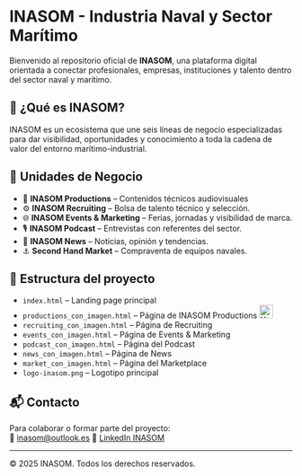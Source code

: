 
# INASOM - Industria Naval y Sector Marítimo

Bienvenido al repositorio oficial de **INASOM**, una plataforma digital orientada a conectar profesionales, empresas, instituciones y talento dentro del sector naval y marítimo.

## 🌊 ¿Qué es INASOM?

INASOM es un ecosistema que une seis líneas de negocio especializadas para dar visibilidad, oportunidades y conocimiento a toda la cadena de valor del entorno marítimo-industrial.

## 🚀 Unidades de Negocio

- 🎥 **INASOM Productions** – Contenidos técnicos audiovisuales
- ⚙️ **INASOM Recruiting** – Bolsa de talento técnico y selección.
- 🌐 **INASOM Events & Marketing** – Ferias, jornadas y visibilidad de marca.
- 🎙️ **INASOM Podcast** – Entrevistas con referentes del sector.
- 📰 **INASOM News** – Noticias, opinión y tendencias.
- ⚓ **Second Hand Market** – Compraventa de equipos navales.

## 📄 Estructura del proyecto

- `index.html` – Landing page principal
- `productions_con_imagen.html` – Página de INASOM Productions
  <a href="https://www.youtube.com/@IndustriaNavalySectorMar%C3%ADtimo" target="_blank">
    <img src="https://upload.wikimedia.org/wikipedia/commons/4/42/YouTube_icon_%282013-2017%29.png" alt="YouTube INASOM" width="24">
  </a>
- `recruiting_con_imagen.html` – Página de Recruiting
- `events_con_imagen.html` – Página de Events & Marketing
- `podcast_con_imagen.html` – Página del Podcast
- `news_con_imagen.html` – Página de News
- `market_con_imagen.html` – Página del Marketplace
- `logo-inasom.png` – Logotipo principal


## 📬 Contacto

Para colaborar o formar parte del proyecto:  
📧 inasom@outlook.es
🔗 [LinkedIn INASOM](https://www.linkedin.com)

---

© 2025 INASOM. Todos los derechos reservados.
